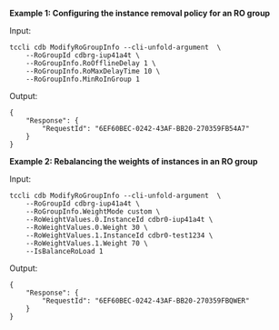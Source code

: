 **Example 1: Configuring the instance removal policy for an RO group**



Input: 

```
tccli cdb ModifyRoGroupInfo --cli-unfold-argument  \
    --RoGroupId cdbrg-iup41a4t \
    --RoGroupInfo.RoOfflineDelay 1 \
    --RoGroupInfo.RoMaxDelayTime 10 \
    --RoGroupInfo.MinRoInGroup 1
```

Output: 
```
{
    "Response": {
        "RequestId": "6EF60BEC-0242-43AF-BB20-270359FB54A7"
    }
}
```

**Example 2: Rebalancing the weights of instances in an RO group**



Input: 

```
tccli cdb ModifyRoGroupInfo --cli-unfold-argument  \
    --RoGroupId cdbrg-iup41a4t \
    --RoGroupInfo.WeightMode custom \
    --RoWeightValues.0.InstanceId cdbr0-iup41a4t \
    --RoWeightValues.0.Weight 30 \
    --RoWeightValues.1.InstanceId cdbr0-test1234 \
    --RoWeightValues.1.Weight 70 \
    --IsBalanceRoLoad 1
```

Output: 
```
{
    "Response": {
        "RequestId": "6EF60BEC-0242-43AF-BB20-270359FBQWER"
    }
}
```

